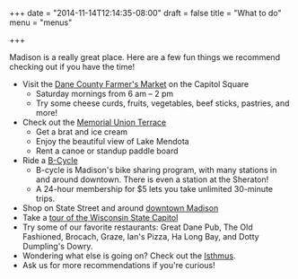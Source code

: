 +++
date = "2014-11-14T12:14:35-08:00"
draft = false
title = "What to do"
menu = "menus"

+++

<img src='/images/theme/rowboat.png' alt='sailboat' class='moving_icon' id="moving_boat" style="position: fixed;margin-top: -432px; margin-left: 575px;">

Madison is a really great place. Here are a few fun things we recommend checking
out if you have the time!

* Visit the [Dane County Farmer's Market][fm] on the Capitol Square
  * Saturday mornings from 6 am – 2 pm
  * Try some cheese curds, fruits, vegetables, beef sticks, pastries, and more!
* Check out the [Memorial Union Terrace][mu]
  * Get a brat and ice cream
  * Enjoy the beautiful view of Lake Mendota
  * Rent a canoe or standup paddle board
* Ride a [B-Cycle][bcycle]
  * B-cycle is Madison's bike sharing program, with many stations in and around
downtown. There is even a station at the Sheraton!
  * A 24-hour membership for $5 lets you take unlimited 30-minute trips.
* Shop on State Street and around [downtown Madison][ss]
* Take a [tour of the Wisconsin State Capitol][cap]
* Try some of our favorite restaurants: Great Dane Pub, The Old Fashioned,
Brocach, Graze, Ian's Pizza, Ha Long Bay, and Dotty Dumpling's Dowry.
* Wondering what else is going on? Check out the [Isthmus][ist].
* Ask us for more recommendations if you're curious!

<script src="/js/rowboat.js"></script>

[fm]: http://dcfm.org/
[mu]: http://www.union.wisc.edu/venue-muterrace.htm
[bcycle]: https://madison.bcycle.com/default.aspx
[ss]: http://www.visitdowntownmadison.com/
[cap]: http://www.wisconsin.gov/state/core/wisconsin_state_capitol_tour.html
[ist]: http://www.thedailypage.com/theguide/
